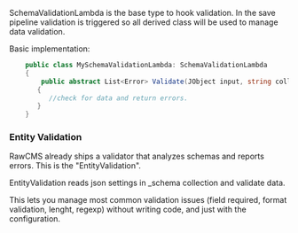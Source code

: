 SchemaValidationLambda is the base type to hook validation. In the save pipeline validation is triggered so all derived class will be used to manage data validation.

Basic implementation:
```cs
    public class MySchemaValidationLambda: SchemaValidationLambda
    {
        public abstract List<Error> Validate(JObject input, string collection)
       {
          //check for data and return errors.
       }
    }

```

### Entity Validation
RawCMS already ships a validator that analyzes schemas and reports errors. This is the "EntityValidation".

EntityValidation reads json settings in _schema collection and validate data.

This lets you manage most common validation issues (field required, format validation, lenght, regexp) without writing code, and just with the configuration.
